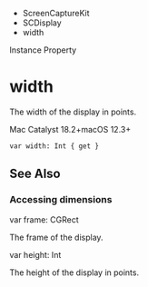 

- ScreenCaptureKit
- SCDisplay
-  width 

Instance Property

# width

The width of the display in points.

Mac Catalyst 18.2+macOS 12.3+

``` source
var width: Int { get }
```

## See Also

### Accessing dimensions

var frame: CGRect

The frame of the display.

var height: Int

The height of the display in points.


